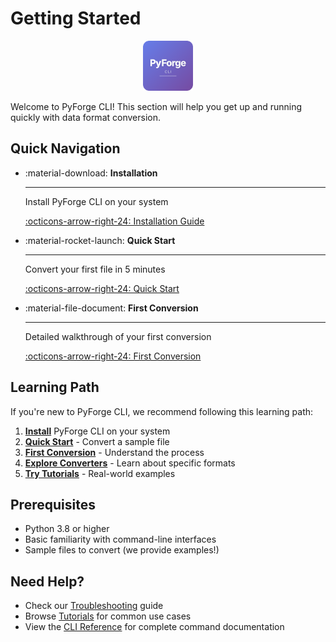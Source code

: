 # Getting Started

<div align="center">
  <img src="../assets/icon_pyforge_forge.svg" alt="PyForge CLI" width="80" height="80">
</div>

Welcome to PyForge CLI! This section will help you get up and running quickly with data format conversion.

## Quick Navigation

<div class="grid cards" markdown>

-   :material-download: **Installation**

    ---

    Install PyForge CLI on your system

    [:octicons-arrow-right-24: Installation Guide](installation.md)

-   :material-rocket-launch: **Quick Start**

    ---

    Convert your first file in 5 minutes

    [:octicons-arrow-right-24: Quick Start](quick-start.md)

-   :material-file-document: **First Conversion**

    ---

    Detailed walkthrough of your first conversion

    [:octicons-arrow-right-24: First Conversion](first-conversion.md)

</div>

## Learning Path

If you're new to PyForge CLI, we recommend following this learning path:

1. **[Install](installation.md)** PyForge CLI on your system
2. **[Quick Start](quick-start.md)** - Convert a sample file
3. **[First Conversion](first-conversion.md)** - Understand the process
4. **[Explore Converters](../converters/index.md)** - Learn about specific formats
5. **[Try Tutorials](../tutorials/index.md)** - Real-world examples

## Prerequisites

- Python 3.8 or higher
- Basic familiarity with command-line interfaces
- Sample files to convert (we provide examples!)

## Need Help?

- Check our [Troubleshooting](../tutorials/troubleshooting.md) guide
- Browse [Tutorials](../tutorials/index.md) for common use cases
- View the [CLI Reference](../reference/cli-reference.md) for complete command documentation